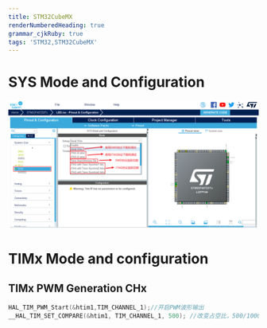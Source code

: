```yaml
---
title: STM32CubeMX
renderNumberedHeading: true
grammar_cjkRuby: true
tags: 'STM32,STM32CubeMX'
---
```


# SYS Mode and Configuration
![enter description here](./images/1647493843556.png)




# TIMx Mode and configuration
## TIMx PWM Generation CHx

``` c
HAL_TIM_PWM_Start(&htim1,TIM_CHANNEL_1);//开启PWM波形输出
__HAL_TIM_SET_COMPARE(&htim1, TIM_CHANNEL_1, 500); //改变占空比，500/1000=50%
```

